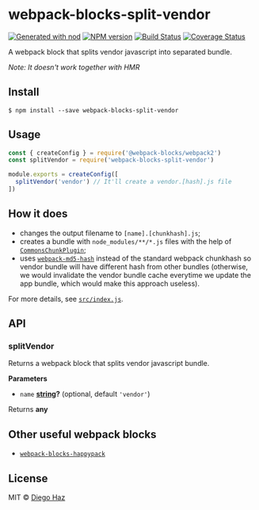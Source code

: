 # webpack-blocks-split-vendor

[![Generated with nod](https://img.shields.io/badge/generator-nod-2196F3.svg?style=flat-square)](https://github.com/diegohaz/nod)
[![NPM version](https://img.shields.io/npm/v/webpack-blocks-split-vendor.svg?style=flat-square)](https://npmjs.org/package/webpack-blocks-split-vendor)
[![Build Status](https://img.shields.io/travis/diegohaz/webpack-blocks-split-vendor/master.svg?style=flat-square)](https://travis-ci.org/diegohaz/webpack-blocks-split-vendor) [![Coverage Status](https://img.shields.io/codecov/c/github/diegohaz/webpack-blocks-split-vendor/master.svg?style=flat-square)](https://codecov.io/gh/diegohaz/webpack-blocks-split-vendor/branch/master)

A webpack block that splits vendor javascript into separated bundle.

*Note: It doesn't work together with HMR*

## Install

    $ npm install --save webpack-blocks-split-vendor

## Usage

```js
const { createConfig } = require('@webpack-blocks/webpack2')
const splitVendor = require('webpack-blocks-split-vendor')

module.exports = createConfig([
  splitVendor('vendor') // It'll create a vendor.[hash].js file
])
```

## How it does

- changes the output filename to `[name].[chunkhash].js`;
- creates a bundle with `node_modules/**/*.js` files with the help of [`CommonsChunkPlugin`](https://webpack.js.org/plugins/commons-chunk-plugin/);
- uses [`webpack-md5-hash`](https://github.com/erm0l0v/webpack-md5-hash) instead of the standard webpack chunkhash so vendor bundle will have different hash from other bundles (otherwise, we would invalidate the vendor bundle cache everytime we update the app bundle, which would make this approach useless).

For more details, see [`src/index.js`](src/index.js).

## API

<!-- Generated by documentation.js. Update this documentation by updating the source code. -->

### splitVendor

Returns a webpack block that splits vendor javascript bundle.

**Parameters**

-   `name` **[string](https://developer.mozilla.org/en-US/docs/Web/JavaScript/Reference/Global_Objects/String)?**  (optional, default `'vendor'`)

Returns **any** 

## Other useful webpack blocks

- [`webpack-blocks-happypack`](https://github.com/diegohaz/webpack-blocks-happypack)

## License

MIT © [Diego Haz](https://github.com/diegohaz)
